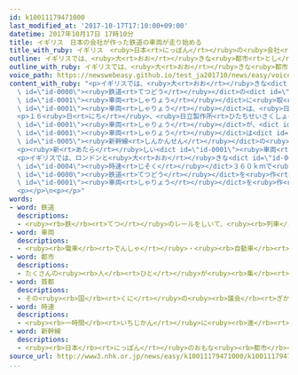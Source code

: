 ```yaml
---
id: k10011179471000
last_modified_at: '2017-10-17T17:10:00+09:00'
datetime: 2017年10月17日 17時10分
title: イギリス　日本の会社が作った鉄道の車両が走り始める
title_with_ruby: イギリス　<ruby>日本<rt>にっぽん</rt></ruby>の<ruby>会社<rt>かいしゃ</rt></ruby>が<ruby>作<rt>つく</rt></ruby>った<ruby>鉄道<rt>てつどう</rt></ruby>の<ruby>車両<rt>しゃりょう</rt></ruby>が<ruby>走<rt>はし</rt></ruby>り<ruby>始<rt>はじ</rt></ruby>める
outline: イギリスでは、<ruby>大<rt>おお</rt></ruby>きな<ruby>都市<rt>とし</rt></ruby>の<ruby>間<rt>あいだ</rt></ruby>を<ruby>走<rt>はし</rt></ruby>る<ruby>鉄道<rt>てつどう</rt></ruby>の<ruby>車両<rt>しゃりょう</rt></ruby>が<ruby>古<rt>ふる</rt></ruby>くなったため、<ruby>新<rt>あたら</rt></ruby>しい<ruby>車両<rt>しゃりょう</rt></ruby>に<ruby>取<rt>と</rt></ruby>り<ruby>替<rt>か</rt></ruby>えようとしています。
outline_with_ruby: イギリスでは、<ruby>大<rt>おお</rt></ruby>きな<ruby>都市<rt>とし</rt></ruby>の<ruby>間<rt>あいだ</rt></ruby>を<ruby>走<rt>はし</rt></ruby>る<ruby>鉄道<rt>てつどう</rt></ruby>の<ruby>車両<rt>しゃりょう</rt></ruby>が<ruby>古<rt>ふる</rt></ruby>くなったため、<ruby>新<rt>あたら</rt></ruby>しい<ruby>車両<rt>しゃりょう</rt></ruby>に<ruby>取<rt>と</rt></ruby>り<ruby>替<rt>か</rt></ruby>えようとしています。
voice_path: https://newswebeasy.github.io/test_ja201710/news/easy/voice/2017/10/17/k10011179471000.mp3
content_with_ruby: "<p>イギリスでは、<ruby>大<rt>おお</rt></ruby>きな<dict id=\"id-0002\"><ruby>都市<rt>とし</rt></ruby></dict>の<ruby>間<rt>あいだ</rt></ruby>を<ruby>走<rt>はし</rt></ruby>る<dict\
  \ id=\"id-0000\"><ruby>鉄道<rt>てつどう</rt></ruby></dict>の<dict id=\"id-0001\"><ruby>車両<rt>しゃりょう</rt></ruby></dict>が<ruby>古<rt>ふる</rt></ruby>くなったため、<ruby>新<rt>あたら</rt></ruby>しい<dict\
  \ id=\"id-0001\"><ruby>車両<rt>しゃりょう</rt></ruby></dict>に<ruby>取<rt>と</rt></ruby>り<ruby>替<rt>か</rt></ruby>えようとしています。<ruby>新<rt>あたら</rt></ruby>しい８６６の<dict\
  \ id=\"id-0001\"><ruby>車両<rt>しゃりょう</rt></ruby></dict>は、<ruby>日本<rt>にっぽん</rt></ruby>の<ruby>日立製作所<rt>ひたちせいさくしょ</rt></ruby>が<ruby>作<rt>つく</rt></ruby>ります。</p>\n\
  <p>１６<ruby>日<rt>にち</rt></ruby>、<ruby>日立製作所<rt>ひたちせいさくしょ</rt></ruby>が<ruby>作<rt>つく</rt></ruby>った<ruby>緑<rt>みどり</rt></ruby><ruby>色<rt>いろ</rt></ruby>の<ruby>新<rt>あたら</rt></ruby>しい<dict\
  \ id=\"id-0001\"><ruby>車両<rt>しゃりょう</rt></ruby></dict>が、<dict id=\"id-0003\"><ruby>首都<rt>しゅと</rt></ruby></dict>ロンドンとウェールズ<ruby>地方<rt>ちほう</rt></ruby>の<ruby>間<rt>あいだ</rt></ruby>の３００ｋｍを<ruby>走<rt>はし</rt></ruby>り<ruby>始<rt>はじ</rt></ruby>めました。この<dict\
  \ id=\"id-0001\"><ruby>車両<rt>しゃりょう</rt></ruby></dict>は<dict id=\"id-0004\"><ruby>時速<rt>じそく</rt></ruby></dict>２００ｋｍまで<ruby>出<rt>だ</rt></ruby>すことができます。<ruby>日本<rt>にっぽん</rt></ruby>の<dict\
  \ id=\"id-0005\"><ruby>新幹線<rt>しんかんせん</rt></ruby></dict>の<ruby>技術<rt>ぎじゅつ</rt></ruby>を<ruby>使<rt>つか</rt></ruby>っているため、<ruby>走<rt>はし</rt></ruby>るときの<ruby>音<rt>おと</rt></ruby>が<ruby>静<rt>しず</rt></ruby>かです。</p>\n\
  <p><ruby>新<rt>あたら</rt></ruby>しい<dict id=\"id-0001\"><ruby>車両<rt>しゃりょう</rt></ruby></dict>に<ruby>乗<rt>の</rt></ruby>った<ruby>人<rt>ひと</rt></ruby>は「とても<ruby>静<rt>しず</rt></ruby>かでいいです」と<ruby>話<rt>はな</rt></ruby>していました。</p>\n\
  <p>イギリスでは、ロンドンと<ruby>大<rt>おお</rt></ruby>きな<dict id=\"id-0002\"><ruby>都市<rt>とし</rt></ruby></dict>の<ruby>間<rt>あいだ</rt></ruby>を<dict\
  \ id=\"id-0004\"><ruby>時速<rt>じそく</rt></ruby></dict>３６０ｋｍで<ruby>走<rt>はし</rt></ruby>る<ruby>新<rt>あたら</rt></ruby>しい<dict\
  \ id=\"id-0000\"><ruby>鉄道<rt>てつどう</rt></ruby></dict>を<ruby>作<rt>つく</rt></ruby>る<ruby>計画<rt>けいかく</rt></ruby>もあります。<ruby>世界<rt>せかい</rt></ruby>の<ruby>会社<rt>かいしゃ</rt></ruby>がこの<ruby>計画<rt>けいかく</rt></ruby>に<ruby>使<rt>つか</rt></ruby>う<dict\
  \ id=\"id-0001\"><ruby>車両<rt>しゃりょう</rt></ruby></dict>を<ruby>作<rt>つく</rt></ruby>るために<ruby>競争<rt>きょうそう</rt></ruby>しています。</p>\n\
  <p></p>\n<p></p>"
words:
- word: 鉄道
  descriptions:
  - <ruby><rb>鉄</rb><rt>てつ</rt></ruby>のレールをしいて、<ruby><rb>列車</rb><rt>れっしゃ</rt></ruby>や<ruby><rb>電車</rb><rt>でんしゃ</rt></ruby>を<ruby><rb>走</rb><rt>はし</rt></ruby>らせる<ruby><rb>交通機関</rb><rt>こうつうきかん</rt></ruby>。<ruby><rb>日本</rb><rt>にっぽん</rt></ruby>では、１８７２<ruby><rb>年</rb><rt>ねん</rt></ruby>（<ruby><rb>明治</rb><rt>めいじ</rt></ruby>５<ruby><rb>年</rb><rt>ねん</rt></ruby>）に<ruby><rb>東京</rb><rt>とうきょう</rt></ruby>の<ruby><rb>新橋</rb><rt>しんばし</rt></ruby>と<ruby><rb>横浜</rb><rt>よこはま</rt></ruby>の<ruby><rb>間</rb><rt>あいだ</rt></ruby>に<ruby><rb>初</rb><rt>はじ</rt></ruby>めて<ruby><rb>開通</rb><rt>かいつう</rt></ruby>した。
- word: 車両
  descriptions:
  - <ruby><rb>電車</rb><rt>でんしゃ</rt></ruby>・<ruby><rb>自動車</rb><rt>じどうしゃ</rt></ruby>などのこと。また、その<ruby><rb>一台</rb><rt>いちだい</rt></ruby><ruby><rb>一台</rb><rt>いちだい</rt></ruby>。
- word: 都市
  descriptions:
  - たくさんの<ruby><rb>人</rb><rt>ひと</rt></ruby>が<ruby><rb>集</rb><rt>あつ</rt></ruby>まり<ruby><rb>住</rb><rt>す</rt></ruby>んでいる<ruby><rb>大</rb><rt>おお</rt></ruby>きな<ruby><rb>町</rb><rt>まち</rt></ruby>。<ruby><rb>都会</rb><rt>とかい</rt></ruby>。
- word: 首都
  descriptions:
  - その<ruby><rb>国</rb><rt>くに</rt></ruby>の<ruby><rb>議会</rb><rt>ぎかい</rt></ruby>や<ruby><rb>中心</rb><rt>ちゅうしん</rt></ruby>になる<ruby><rb>役所</rb><rt>やくしょ</rt></ruby>のある<ruby><rb>都市</rb><rt>とし</rt></ruby>。<ruby><rb>日本</rb><rt>にっぽん</rt></ruby>の<ruby><rb>東京</rb><rt>とうきょう</rt></ruby>、アメリカのワシントンなど。<ruby><rb>首府</rb><rt>しゅふ</rt></ruby>。
- word: 時速
  descriptions:
  - <ruby><rb>一時間</rb><rt>いちじかん</rt></ruby>に<ruby><rb>進</rb><rt>すす</rt></ruby>む<ruby><rb>速</rb><rt>はや</rt></ruby>さ。
- word: 新幹線
  descriptions:
  - <ruby><rb>日本</rb><rt>にっぽん</rt></ruby>のおもな<ruby><rb>都市</rb><rt>とし</rt></ruby>を<ruby><rb>結</rb><rt>むす</rt></ruby>んで、<ruby><rb>速</rb><rt>はや</rt></ruby>く<ruby><rb>人</rb><rt>ひと</rt></ruby>を<ruby><rb>運</rb><rt>はこ</rt></ruby>ぶための<ruby><rb>高速鉄道</rb><rt>こうそくてつどう</rt></ruby>。<ruby><rb>東海道新幹線</rb><rt>とうかいどうしんかんせん</rt></ruby>、<ruby><rb>山陽新幹線</rb><rt>さんようしんかんせん</rt></ruby>、<ruby><rb>上越新幹線</rb><rt>じょうえつしんかんせん</rt></ruby>、<ruby><rb>長野新幹線</rb><rt>ながのしんかんせん</rt></ruby>、<ruby><rb>東北新幹線</rb><rt>とうほくしんかんせん</rt></ruby>、<ruby><rb>山形新幹線</rb><rt>やまがたしんかんせん</rt></ruby>、<ruby><rb>秋田新幹線</rb><rt>あきたしんかんせん</rt></ruby>、<ruby><rb>九州新幹線</rb><rt>きゅうしゅうしんかんせん</rt></ruby>がある。
source_url: http://www3.nhk.or.jp/news/easy/k10011179471000/k10011179471000.html
...
```


